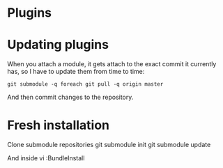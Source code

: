 Plugins
=======


Updating plugins
================

When you attach a module, it gets attach to the exact commit it currently has, so I have to update them from time to time:

    git submodule -q foreach git pull -q origin master
    
And then commit changes to the repository.

Fresh installation
==================

Clone submodule repositories
    git submodule init
    git submodule update

And inside vi
    :BundleInstall

